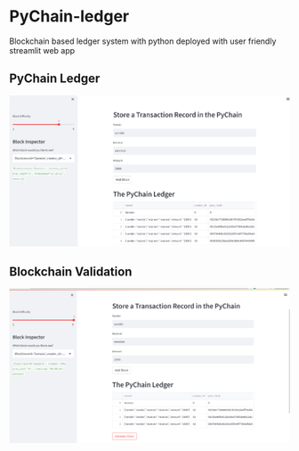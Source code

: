 # PyChain-ledger
Blockchain based ledger system with python deployed with user friendly streamlit web app

## PyChain Ledger
![PyChain Ledger](Resources/pychain_ledger.png)

## Blockchain Validation
![Blockchain Validation](Resources/blockchain_validation.png)


